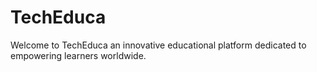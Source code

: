 # TechEduca
Welcome to TechEduca an innovative educational platform dedicated to empowering learners worldwide.




